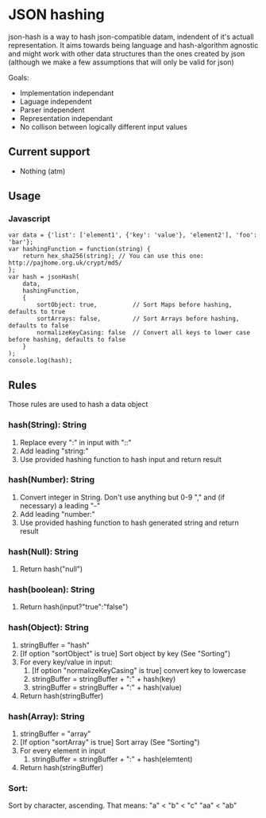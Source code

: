 # JSON hashing
json-hash is a way to hash json-compatible datam, indendent of it's actuall representation. It aims towards being language and hash-algorithm agnostic and might work with other data structures than the ones created by json (although we make a few assumptions that will only be valid for json)

Goals:

* Implementation independant
* Laguage independent
* Parser independent
* Representation independant
* No collison between logically different input values

## Current support

* Nothing (atm)

## Usage

### Javascript

    var data = {'list': ['element1', {'key': 'value'}, 'element2'], 'foo': 'bar'};
    var hashingFunction = function(string) {
        return hex_sha256(string); // You can use this one: http://pajhome.org.uk/crypt/md5/
    };
    var hash = jsonHash(
        data, 
        hashingFunction,
        {
            sortObject: true,          // Sort Maps before hashing, defaults to true 
            sortArrays: false,         // Sort Arrays before hashing, defaults to false
            normalizeKeyCasing: false  // Convert all keys to lower case before hashing, defaults to false
        }
    );
    console.log(hash);

## Rules
Those rules are used to hash a data object

### hash(String): String
1. Replace every ":" in input with "::"
2. Add leading "string:"
3. Use provided hashing function to hash input and return result

### hash(Number): String
1. Convert integer in String. Don't use anything but 0-9 "," and (if necessary) a leading "-"
2. Add leading "number:"
3. Use provided hashing function to hash generated string and return result

### hash(Null): String
1. Return hash("null")

### hash(boolean): String
1. Return hash(input?"true":"false")

### hash(Object): String
<ol>
    <li>stringBuffer = "hash"</li>
    <li>[If option "sortObject" is true] Sort object by key (See "Sorting")</li>
    <li>
        For every key/value in input:
        <ol>
            <li>[If option "normalizeKeyCasing" is true] convert key to lowercase</li>
            <li>stringBuffer = stringBuffer + ":" + hash(key)</li>
            <li>stringBuffer = stringBuffer + ":" + hash(value)</li>
        </ol>
    </li>
    <li>Return hash(stringBuffer)</li>
</ol>

### hash(Array): String
<ol>
    <li>stringBuffer = "array"</li>
    <li>[If option "sortArray" is true] Sort array (See "Sorting")</li>
    <li>
        For every element in input
        <ol>
            <li>stringBuffer = stringBuffer + ":" + hash(elemtent)</li>
        </ol>
    </li>
    <li>Return hash(stringBuffer)</li>
</ol>

### Sort:
Sort by character, ascending. 
That means:
    "a" < "b" < "c"
    "aa" < "ab"